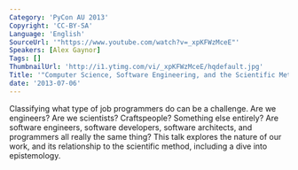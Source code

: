 ```yaml
---
Category: 'PyCon AU 2013'
Copyright: 'CC-BY-SA'
Language: 'English'
SourceUrl: '"https://www.youtube.com/watch?v=_xpKFWzMceE"'
Speakers: [Alex Gaynor]
Tags: []
ThumbnailUrl: 'http://i1.ytimg.com/vi/_xpKFWzMceE/hqdefault.jpg'
Title: '"Computer Science, Software Engineering, and the Scientific Method"'
date: '2013-07-06'
---
```

Classifying what type of job programmers do can be a challenge. Are we engineers? Are we scientists? Craftspeople? Something else entirely? Are software engineers, software developers, software architects, and programmers all really the same thing? This talk explores the nature of our work, and its relationship to the scientific method, including a dive into epistemology.